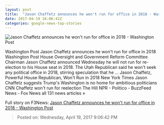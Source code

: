 ```yaml
---
layout: post
title:  "Jason Chaffetz announces he won't run for office in 2018 - Washington Post"
date: 2017-04-19 16:06:42Z
categories: google-news-top-stories
---
```


![Jason Chaffetz announces he won't run for office in 2018 - Washington Post](https://img.washingtonpost.com/rf/image_1484w/2010-2019/WashingtonPost/2017/02/13/Local/Images/DCHOUSE003.JPG)

Washington Post Jason Chaffetz announces he won't run for office in 2018 Washington Post House Oversight and Government Reform Committee Chairman Jason Chaffetz announced Wednesday he will not run for re-election to his House seat in 2018. The Utah Republican said he won't seek any political office in 2018, stirring speculation that he ... Jason Chaffetz, Powerful House Republican, Won't Run in 2018 New York Times Jason Chaffetz suggests Trump's Washington is no home for ambitious politicians CNN Chaffetz won't run for reelection The Hill NPR - Politico - BuzzFeed News - Fox News all 131 news articles »


Full story on F3News: [Jason Chaffetz announces he won't run for office in 2018 - Washington Post](http://www.f3nws.com/n/nDhtg)

> Posted on: Wednesday, April 19, 2017 9:06:42 PM
